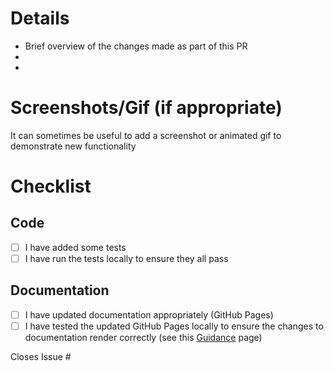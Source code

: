 # Details

- Brief overview of the changes made as part of this PR
-
-

# Screenshots/Gif (if appropriate)

It can sometimes be useful to add a screenshot or animated gif to demonstrate new functionality

# Checklist

## Code
- [ ] I have added some tests
- [ ] I have run the tests locally to ensure they all pass

## Documentation
- [ ] I have updated documentation appropriately (GitHub Pages)
- [ ] I have tested the updated GitHub Pages locally to ensure the changes to documentation render correctly (see this [Guidance](https://ese-peasy.github.io/PosturePerfection/guidance.html) page)

Closes Issue #